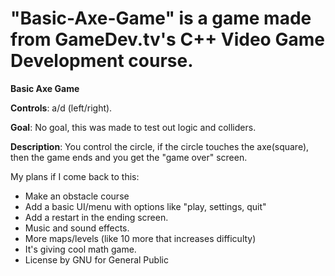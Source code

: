 # "Basic-Axe-Game" is a game made from GameDev.tv's C++ Video Game Development course.

**Basic Axe Game**

**Controls**: a/d (left/right).

**Goal**: No goal, this was made to test out logic and colliders.

**Description**: You control the circle, if the circle touches the axe(square), then the game ends and you get the "game over" screen.

My plans if I come back to this:
- Make an obstacle course
- Add a basic UI/menu with options like "play, settings, quit"
- Add a restart in the ending screen.
- Music and sound effects.
- More maps/levels (like 10 more that increases difficulty)
- It's giving cool math game.
- License by GNU for General Public
